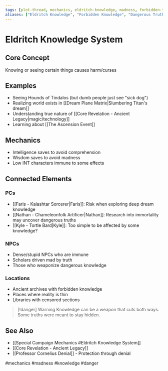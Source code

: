 ```yaml
---
tags: [plot-thread, mechanics, eldritch-knowledge, madness, forbidden-truth]
aliases: ["Eldritch Knowledge", "Forbidden Knowledge", "Dangerous Truths"]
---
```


# Eldritch Knowledge System

## Core Concept
Knowing or seeing certain things causes harm/curses

## Examples
- Seeing Hounds of Tindalos (but dumb people just see "sick dog")
- Realizing world exists in [[Dream Plane Matrix|Slumbering Titan's dream]]
- Understanding true nature of [[Core Revelation - Ancient Legacy|magic/technology]]
- Learning about [[The Ascension Event]]

## Mechanics
- Intelligence saves to avoid comprehension
- Wisdom saves to avoid madness
- Low INT characters immune to some effects

## Connected Elements
### PCs
- [[Faris - Kalashtar Sorcerer|Faris]]: Risk when exploring deep dream knowledge
- [[Nathan - Chameleonfolk Artificer|Nathan]]: Research into immortality may uncover dangerous truths
- [[Kyle - Tortle Bard|Kyle]]: Too simple to be affected by some knowledge?

### NPCs
- Dense/stupid NPCs who are immune
- Scholars driven mad by truth
- Those who weaponize dangerous knowledge

### Locations
- Ancient archives with forbidden knowledge
- Places where reality is thin
- Libraries with censored sections

>[!danger] Warning
>Knowledge can be a weapon that cuts both ways. Some truths were meant to stay hidden.

## See Also
- [[Special Campaign Mechanics #Eldritch Knowledge System]]
- [[Core Revelation - Ancient Legacy]]
- [[Professor Cornelius Denial]] - Protection through denial

#mechanics #madness #knowledge #danger